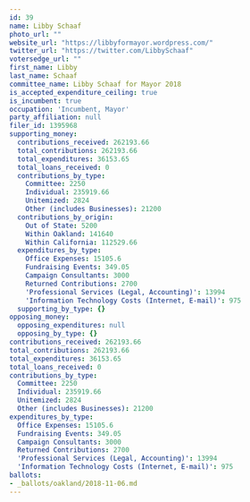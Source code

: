 ```yaml
---
id: 39
name: Libby Schaaf
photo_url: ""
website_url: "https://libbyformayor.wordpress.com/"
twitter_url: "https://twitter.com/LibbySchaaf"
votersedge_url: ""
first_name: Libby
last_name: Schaaf
committee_name: Libby Schaaf for Mayor 2018
is_accepted_expenditure_ceiling: true
is_incumbent: true
occupation: 'Incumbent, Mayor'
party_affiliation: null
filer_id: 1395968
supporting_money:
  contributions_received: 262193.66
  total_contributions: 262193.66
  total_expenditures: 36153.65
  total_loans_received: 0
  contributions_by_type:
    Committee: 2250
    Individual: 235919.66
    Unitemized: 2824
    Other (includes Businesses): 21200
  contributions_by_origin:
    Out of State: 5200
    Within Oakland: 141640
    Within California: 112529.66
  expenditures_by_type:
    Office Expenses: 15105.6
    Fundraising Events: 349.05
    Campaign Consultants: 3000
    Returned Contributions: 2700
    'Professional Services (Legal, Accounting)': 13994
    'Information Technology Costs (Internet, E-mail)': 975
  supporting_by_type: {}
opposing_money:
  opposing_expenditures: null
  opposing_by_type: {}
contributions_received: 262193.66
total_contributions: 262193.66
total_expenditures: 36153.65
total_loans_received: 0
contributions_by_type:
  Committee: 2250
  Individual: 235919.66
  Unitemized: 2824
  Other (includes Businesses): 21200
expenditures_by_type:
  Office Expenses: 15105.6
  Fundraising Events: 349.05
  Campaign Consultants: 3000
  Returned Contributions: 2700
  'Professional Services (Legal, Accounting)': 13994
  'Information Technology Costs (Internet, E-mail)': 975
ballots:
- _ballots/oakland/2018-11-06.md
---
```

